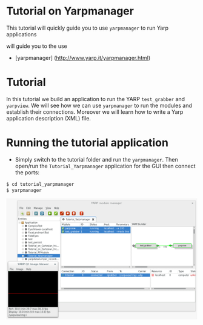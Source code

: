 Tutorial on Yarpmanager
=======================================

This tutorial will quickly guide you to use `yarpmanager` to run Yarp applications 

will guide you to the use 
- [yarpmanager] (http://www.yarp.it/yarpmanager.html)


# Tutorial
In this tutorial we build an application to run the YARP `test_grabber` and `yarpview`. We will see how we can use `yarpmanager` to run the modules and establish their connections. Moreover we will learn how to write a Yarp application description (XML) file. 


# Running the tutorial application
- Simply switch to the tutorial folder and run the `yarpmanager`. Then open/run the `Tutorial_Yarpmanager` application for the GUI then connect the ports: 
```
$ cd tutorial_yarpmanager
$ yarpmanager
```
![application](/misc/application.png)

